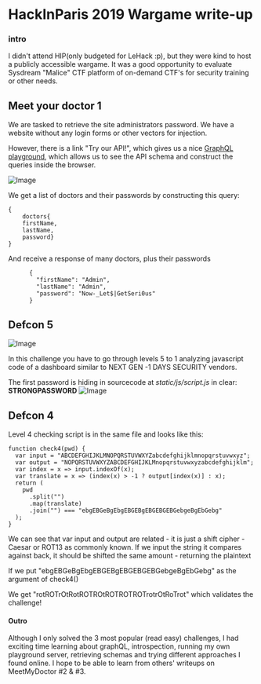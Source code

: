 # HackInParis 2019 Wargame write-up

### intro

I didn't attend HIP(only budgeted for LeHack :p), but they were kind to host a publicly accessible wargame. 
It was a good opportunity to evaluate Sysdream "Malice" CTF platform of on-demand CTF's for security training or other needs.

## Meet your doctor 1

We are tasked to retrieve the site administrators password. We have a website without any login forms or other vectors for injection.

However, there is a link "Try our API!", which gives us a nice [GraphQL playground](https://github.com/prisma/graphql-playground), 
which allows us to see the API schema and construct the queries inside the browser. 

![Image](https://eqqn.github.io/images/Doctor3.JPG)

We get a list of doctors and their passwords by constructing this query:
``` 
{
    doctors{
    firstName, 
    lastName, 
    password}
}
```

And receive a response of many doctors, plus their passwords

```
      {
        "firstName": "Admin",
        "lastName": "Admin",
        "password": "Now-_Let$|GetSeri0us"
      }
```

## Defcon 5
![Image](https://eqqn.github.io/images/defcon1.JPG)

In this challenge you have to go through levels 5 to 1 analyzing javascript code of a dashboard similar to NEXT GEN -1 DAYS SECURITY vendors.

The first password is hiding in sourcecode at *static/js/script.js*  in clear: **STRONGPASSWORD**
![Image](https://eqqn.github.io/images/defcon2.JPG)

## Defcon 4
Level 4 checking script is in the same file and looks like this:

```
function check4(pwd) {
  var input = "ABCDEFGHIJKLMNOPQRSTUVWXYZabcdefghijklmnopqrstuvwxyz";
  var output = "NOPQRSTUVWXYZABCDEFGHIJKLMnopqrstuvwxyzabcdefghijklm";
  var index = x => input.indexOf(x);
  var translate = x => (index(x) > -1 ? output[index(x)] : x);
  return (
    pwd
      .split("")
      .map(translate)
      .join("") === "ebgEBGeBgEbgEBGEBgEBGEBGEBGebgeBgEbGebg"
  );
}
```

We can see that var input and output are related - it is just a shift cipher - Caesar or ROT13 as commonly known. If we input the string it compares against back, it should be shifted the same amount - returning the plaintext

If we put "ebgEBGeBgEbgEBGEBgEBGEBGEBGebgeBgEbGebg" as the argument of check4() 

We get "rotROTrOtRotROTROtROTROTROTrotrOtRoTrot"  which validates the challenge!


#### Outro
Although I only solved the 3 most popular (read easy) challenges, I had exciting time learning about graphQL, introspection, running my own playground server, retrieving schemas and trying different approaches I found online. I hope to be able to learn from others' writeups on MeetMyDoctor #2 & #3.


